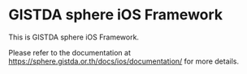 # GISTDA sphere iOS Framework

This  is GISTDA sphere iOS Framework. 

Please refer to the documentation at https://sphere.gistda.or.th/docs/ios/documentation/ for more details.
